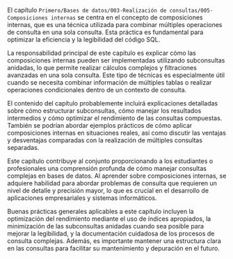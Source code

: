El capítulo `Primero/Bases de datos/003-Realización de consultas/005-Composiciones internas` se centra en el concepto de composiciones internas, que es una técnica utilizada para combinar múltiples operaciones de consulta en una sola consulta. Esta práctica es fundamental para optimizar la eficiencia y la legibilidad del código SQL.

La responsabilidad principal de este capítulo es explicar cómo las composiciones internas pueden ser implementadas utilizando subconsultas anidadas, lo que permite realizar cálculos complejos y filtraciones avanzadas en una sola consulta. Este tipo de técnicas es especialmente útil cuando se necesita combinar información de múltiples tablas o realizar operaciones condicionales dentro de un contexto de consulta.

El contenido del capítulo probablemente incluirá explicaciones detalladas sobre cómo estructurar subconsultas, cómo manejar los resultados intermedios y cómo optimizar el rendimiento de las consultas compuestas. También se podrían abordar ejemplos prácticos de cómo aplicar composiciones internas en situaciones reales, así como discutir las ventajas y desventajas comparadas con la realización de múltiples consultas separadas.

Este capítulo contribuye al conjunto proporcionando a los estudiantes o profesionales una comprensión profunda de cómo manejar consultas complejas en bases de datos. Al aprender sobre composiciones internas, se adquiere habilidad para abordar problemas de consulta que requieren un nivel de detalle y precisión mayor, lo que es crucial en el desarrollo de aplicaciones empresariales y sistemas informáticos.

Buenas prácticas generales aplicables a este capítulo incluyen la optimización del rendimiento mediante el uso de índices apropiados, la minimización de las subconsultas anidadas cuando sea posible para mejorar la legibilidad, y la documentación cuidadosa de los procesos de consulta complejas. Además, es importante mantener una estructura clara en las consultas para facilitar su mantenimiento y depuración en el futuro.
